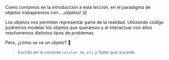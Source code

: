 Como contamos en la introducción a esta lección, en el paradigma de objetos trabajaremos con... ¡objetos! :stuck_out_tongue_winking_eye:

Los objetos nos permiten representar parte de la realidad. Utilizando código podremos modelar los objetos que queramos y al interactuar con ellos resolveremos distintos tipos de problemas.

Pero, ¿cómo se ve un objeto? :thinking:

> Escribí en la consola `celular_de_eli` y fijate qué sucede.
